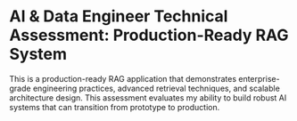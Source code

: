 # AI & Data Engineer Technical Assessment: Production-Ready RAG System

This is a production-ready RAG application that demonstrates enterprise-grade engineering practices, advanced retrieval techniques, and scalable architecture design.
This assessment evaluates my ability to build robust AI systems that can transition from prototype to production.
